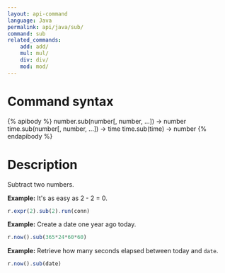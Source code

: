 ```yaml
---
layout: api-command
language: Java
permalink: api/java/sub/
command: sub
related_commands:
    add: add/
    mul: mul/
    div: div/
    mod: mod/
---
```


# Command syntax #

{% apibody %}
number.sub(number[, number, ...]) &rarr; number
time.sub(number[, number, ...]) &rarr; time
time.sub(time) &rarr; number
{% endapibody %}

# Description #

Subtract two numbers.

__Example:__ It's as easy as 2 - 2 = 0.

```js
r.expr(2).sub(2).run(conn)
```

__Example:__ Create a date one year ago today.

```js
r.now().sub(365*24*60*60)
```

__Example:__ Retrieve how many seconds elapsed between today and `date`.

```js
r.now().sub(date)
```
